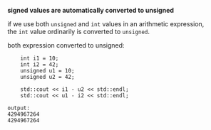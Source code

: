 **signed values are automatically converted to unsigned**

if we use both `unsigned` and `int` values in an arithmetic expression, the `int` value ordinarily is converted to `unsigned`.

both expression converted to unsigned:
```
    int i1 = 10;
    int i2 = 42;
    unsigned u1 = 10;
    unsigned u2 = 42;

    std::cout << i1 - u2 << std::endl;
    std::cout << u1 - i2 << std::endl;

output:
4294967264
4294967264
```